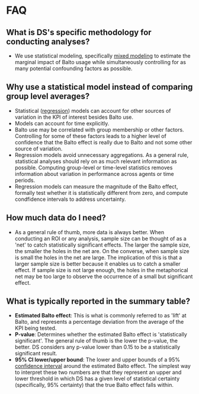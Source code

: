 # FAQ
## What is DS's specific methodology for conducting analyses?
- We use statistical modeling, specifically [mixed modeling](https://en.wikipedia.org/wiki/Mixed_model) to estimate the marginal impact of Balto usage while simultaneously controlling for as many potential confounding factors as possible.
## Why use a statistical model instead of comparing group level averages?
- Statistical ([regression](https://en.wikipedia.org/wiki/Regression_analysis)) models can account for other sources of variation in the KPI of interest besides Balto use.
- Models can account for time explicitly.
- Balto use may be correlated with group membership or other factors. Controlling for some of these factors leads to a higher level of confidence that the Balto effect is really due to Balto and not some other source of variation.
- Regression models avoid unnecessary aggregations. As a general rule, statistical analyses should rely on as much relevant information as possible. Computing group-level or time-level statistics removes information about variation in performance across agents or time periods.
- Regression models can measure the magnitude of the Balto effect, formally test whether it is statistically different from zero, and compute condfidence intervals to address uncertainty.

## How much data do I need?
- As a general rule of thumb, more data is always better. When conducting an ROI or any analysis, sample size can be thought of as a 'net' to catch statistically significant effects. The larger the sample size, the smaller the holes in the net are. On the converse, when sample size is small the holes in the net are large. The implication of this is that a larger sample size is better because it enables us to catch a smaller effect. If sample size is not large enough, the holes in the metaphorical net may be too large to observe the occurrence of a small but significant effect.

## What is typically reported in the summary table?
- **Estimated Balto effect**: This is what is commonly referred to as 'lift' at Balto, and represents a percentage deviation from the average of the KPI being tested.
- **P-value**: Determines whether the estimated Balto effect is 'statistically significant'. The general rule of thumb is the lower the p-value, the better. DS considers any p-value lower than 0.15 to be a statistically significant result.
- **95% CI lower/upper bound**: The lower and upper bounds of a 95% [confidence interval](https://en.wikipedia.org/wiki/Confidence_interval) around the estimated Balto effect. The simplest way to interpret these two numbers are that they represent an upper and lower threshold in which DS has a given level of statistical certainty (specifically, 95% certainty) that the true Balto effect falls within.
